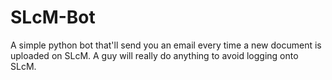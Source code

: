 # SLcM-Bot
A simple python bot that'll send you an email every time a new document is uploaded on SLcM. A guy will really do anything to avoid logging onto SLcM.

